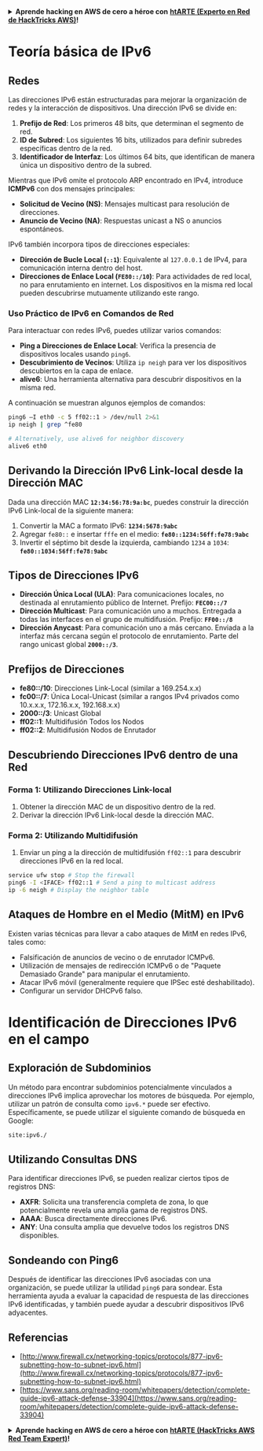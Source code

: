 <details>

<summary><strong>Aprende hacking en AWS de cero a héroe con</strong> <a href="https://training.hacktricks.xyz/courses/arte"><strong>htARTE (Experto en Red de HackTricks AWS)</strong></a><strong>!</strong></summary>

Otras formas de apoyar a HackTricks:

* Si deseas ver tu **empresa anunciada en HackTricks** o **descargar HackTricks en PDF** Consulta los [**PLANES DE SUSCRIPCIÓN**](https://github.com/sponsors/carlospolop)!
* Obtén el [**oficial PEASS & HackTricks swag**](https://peass.creator-spring.com)
* Descubre [**La Familia PEASS**](https://opensea.io/collection/the-peass-family), nuestra colección exclusiva de [**NFTs**](https://opensea.io/collection/the-peass-family)
* **Únete al** 💬 [**grupo de Discord**](https://discord.gg/hRep4RUj7f) o al [**grupo de telegram**](https://t.me/peass) o **síguenos** en **Twitter** 🐦 [**@hacktricks_live**](https://twitter.com/hacktricks_live)**.**
* **Comparte tus trucos de hacking enviando PRs a los** [**HackTricks**](https://github.com/carlospolop/hacktricks) y [**HackTricks Cloud**](https://github.com/carlospolop/hacktricks-cloud) repositorios de github.

</details>


# Teoría básica de IPv6

## Redes

Las direcciones IPv6 están estructuradas para mejorar la organización de redes y la interacción de dispositivos. Una dirección IPv6 se divide en:

1. **Prefijo de Red**: Los primeros 48 bits, que determinan el segmento de red.
2. **ID de Subred**: Los siguientes 16 bits, utilizados para definir subredes específicas dentro de la red.
3. **Identificador de Interfaz**: Los últimos 64 bits, que identifican de manera única un dispositivo dentro de la subred.

Mientras que IPv6 omite el protocolo ARP encontrado en IPv4, introduce **ICMPv6** con dos mensajes principales:
- **Solicitud de Vecino (NS)**: Mensajes multicast para resolución de direcciones.
- **Anuncio de Vecino (NA)**: Respuestas unicast a NS o anuncios espontáneos.

IPv6 también incorpora tipos de direcciones especiales:
- **Dirección de Bucle Local (`::1`)**: Equivalente al `127.0.0.1` de IPv4, para comunicación interna dentro del host.
- **Direcciones de Enlace Local (`FE80::/10`)**: Para actividades de red local, no para enrutamiento en internet. Los dispositivos en la misma red local pueden descubrirse mutuamente utilizando este rango.

### Uso Práctico de IPv6 en Comandos de Red

Para interactuar con redes IPv6, puedes utilizar varios comandos:
- **Ping a Direcciones de Enlace Local**: Verifica la presencia de dispositivos locales usando `ping6`.
- **Descubrimiento de Vecinos**: Utiliza `ip neigh` para ver los dispositivos descubiertos en la capa de enlace.
- **alive6**: Una herramienta alternativa para descubrir dispositivos en la misma red.

A continuación se muestran algunos ejemplos de comandos:
```bash
ping6 –I eth0 -c 5 ff02::1 > /dev/null 2>&1
ip neigh | grep ^fe80

# Alternatively, use alive6 for neighbor discovery
alive6 eth0
```
## **Derivando la Dirección IPv6 Link-local desde la Dirección MAC**

Dada una dirección MAC **`12:34:56:78:9a:bc`**, puedes construir la dirección IPv6 Link-local de la siguiente manera:

1. Convertir la MAC a formato IPv6: **`1234:5678:9abc`**
2. Agregar `fe80::` e insertar `fffe` en el medio: **`fe80::1234:56ff:fe78:9abc`**
3. Invertir el séptimo bit desde la izquierda, cambiando `1234` a `1034`: **`fe80::1034:56ff:fe78:9abc`**

## **Tipos de Direcciones IPv6**

- **Dirección Única Local (ULA)**: Para comunicaciones locales, no destinada al enrutamiento público de Internet. Prefijo: **`FEC00::/7`**
- **Dirección Multicast**: Para comunicación uno a muchos. Entregada a todas las interfaces en el grupo de multidifusión. Prefijo: **`FF00::/8`**
- **Dirección Anycast**: Para comunicación uno a más cercano. Enviada a la interfaz más cercana según el protocolo de enrutamiento. Parte del rango unicast global **`2000::/3`**.

## **Prefijos de Direcciones**
- **fe80::/10**: Direcciones Link-Local (similar a 169.254.x.x)
- **fc00::/7**: Única Local-Unicast (similar a rangos IPv4 privados como 10.x.x.x, 172.16.x.x, 192.168.x.x)
- **2000::/3**: Unicast Global
- **ff02::1**: Multidifusión Todos los Nodos
- **ff02::2**: Multidifusión Nodos de Enrutador

## **Descubriendo Direcciones IPv6 dentro de una Red**

### Forma 1: Utilizando Direcciones Link-local
1. Obtener la dirección MAC de un dispositivo dentro de la red.
2. Derivar la dirección IPv6 Link-local desde la dirección MAC.

### Forma 2: Utilizando Multidifusión
1. Enviar un ping a la dirección de multidifusión `ff02::1` para descubrir direcciones IPv6 en la red local.
```bash
service ufw stop # Stop the firewall
ping6 -I <IFACE> ff02::1 # Send a ping to multicast address
ip -6 neigh # Display the neighbor table
```
## Ataques de Hombre en el Medio (MitM) en IPv6
Existen varias técnicas para llevar a cabo ataques de MitM en redes IPv6, tales como:

- Falsificación de anuncios de vecino o de enrutador ICMPv6.
- Utilización de mensajes de redirección ICMPv6 o de "Paquete Demasiado Grande" para manipular el enrutamiento.
- Atacar IPv6 móvil (generalmente requiere que IPSec esté deshabilitado).
- Configurar un servidor DHCPv6 falso.


# Identificación de Direcciones IPv6 en el campo

## Exploración de Subdominios
Un método para encontrar subdominios potencialmente vinculados a direcciones IPv6 implica aprovechar los motores de búsqueda. Por ejemplo, utilizar un patrón de consulta como `ipv6.*` puede ser efectivo. Específicamente, se puede utilizar el siguiente comando de búsqueda en Google:
```bash
site:ipv6./
```
## Utilizando Consultas DNS
Para identificar direcciones IPv6, se pueden realizar ciertos tipos de registros DNS:
- **AXFR**: Solicita una transferencia completa de zona, lo que potencialmente revela una amplia gama de registros DNS.
- **AAAA**: Busca directamente direcciones IPv6.
- **ANY**: Una consulta amplia que devuelve todos los registros DNS disponibles.

## Sondeando con Ping6
Después de identificar las direcciones IPv6 asociadas con una organización, se puede utilizar la utilidad `ping6` para sondear. Esta herramienta ayuda a evaluar la capacidad de respuesta de las direcciones IPv6 identificadas, y también puede ayudar a descubrir dispositivos IPv6 adyacentes.


## Referencias

* [http://www.firewall.cx/networking-topics/protocols/877-ipv6-subnetting-how-to-subnet-ipv6.html](http://www.firewall.cx/networking-topics/protocols/877-ipv6-subnetting-how-to-subnet-ipv6.html)
* [https://www.sans.org/reading-room/whitepapers/detection/complete-guide-ipv6-attack-defense-33904](https://www.sans.org/reading-room/whitepapers/detection/complete-guide-ipv6-attack-defense-33904)


<details>

<summary><strong>Aprende hacking en AWS de cero a héroe con</strong> <a href="https://training.hacktricks.xyz/courses/arte"><strong>htARTE (HackTricks AWS Red Team Expert)</strong></a><strong>!</strong></summary>

Otras formas de apoyar a HackTricks:

* Si deseas ver tu **empresa anunciada en HackTricks** o **descargar HackTricks en PDF** ¡Consulta los [**PLANES DE SUSCRIPCIÓN**](https://github.com/sponsors/carlospolop)!
* Obtén el [**oficial PEASS & HackTricks swag**](https://peass.creator-spring.com)
* Descubre [**The PEASS Family**](https://opensea.io/collection/the-peass-family), nuestra colección exclusiva de [**NFTs**](https://opensea.io/collection/the-peass-family)
* **Únete al** 💬 [**grupo de Discord**](https://discord.gg/hRep4RUj7f) o al [**grupo de telegram**](https://t.me/peass) o **síguenos** en **Twitter** 🐦 [**@hacktricks_live**](https://twitter.com/hacktricks_live)**.**
* **Comparte tus trucos de hacking enviando PRs a los repositorios de** [**HackTricks**](https://github.com/carlospolop/hacktricks) y [**HackTricks Cloud**](https://github.com/carlospolop/hacktricks-cloud).

</details>
